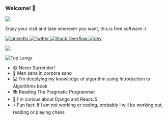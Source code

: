 ### Welcome! 👋
![](https://komarev.com/ghpvc/?username=MAInformatico)

Enjoy your visit and take wherever you want, this is free software :)

  <p align="left">
    <a href="http://www.linkedin.com/in/magutierrezinformatica/">
      <img alt="LinkedIn" src="https://img.shields.io/badge/linkedin%20-%230077B5.svg?&style=for-the-badge&logo=linkedin&logoColor=white"/>
    </a>
    <a href="https://twitter.com/mainformatico">
      <img alt="Twitter" src="https://img.shields.io/badge/Twitter%20-%231DA1F2.svg?&style=for-the-badge&logo=Twitter&logoColor=white"/>
    </a>
    <a href="https://stackoverflow.com/users/5182470/mainformatico">
      <img alt="Stack Overflow" src="https://img.shields.io/badge/-Stack%20overflow-FE7A16?style=for-the-badge&logo=stack-overflow&logoColor=white"/>
    </a>
    <a href="https://dev.to/mainformatico">
      <img alt="dev" src="https://camo.githubusercontent.com/a9a2d68ad493ff831774f24528ff151a3fd455c80122dcaa44af2475300b51b5/68747470733a2f2f696d672e736869656c64732e696f2f62616467652f6465762e746f2d3041304130413f7374796c653d666f722d7468652d6261646765266c6f676f3d6465762e746f266c6f676f436f6c6f723d7768697465"/>
    </a>
  </p>
  
 <img align="center" src="https://github-readme-stats.vercel.app/api?username=MAInformatico&show_icons=true&theme=dracula" /> 
 
![Top Langs](https://github-readme-stats.vercel.app/api/top-langs/?username=MAInformatico&layout=compact)            
  

- 😄 Never Surrender!
- :running: Men sana in corpore sano
- 💻 I'm deeplying my knowledge of algorithm using Introduction to Algorithms book
- :books: Reading The Pragmatic Programmer
- 🌱 I'm curious about Django and ReactJS
- ⚡ Fun fact: If I am not working or coding, probably I will be working out, reading or playing chess



<!--
**MAInformatico/MAInformatico** is a ✨ _special_ ✨ repository because its `README.md` (this file) appears on your GitHub profile.

Here are some ideas to get you started:

- 🔭 I’m currently working on ...
- 🌱 I’m currently learning ...
- 👯 I’m looking to collaborate on ...
- 🤔 I’m looking for help with ...
- 💬 Ask me about ...
- 📫 How to reach me: ...
- 😄 Pronouns: ...
- ⚡ Fun fact: ...
-->
